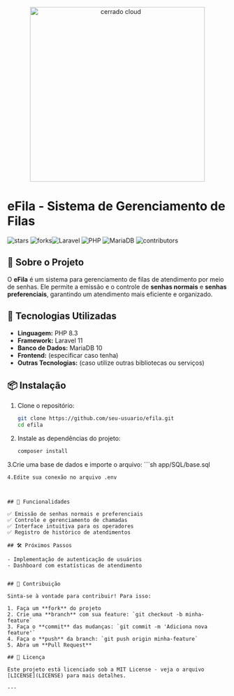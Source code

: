 <p align="center"><a href="V" target="_blank"><img src="https://cerradoclound.com.br/public/uploads/logo.png" width="400" alt="cerrado cloud"></a></p>



# eFila - Sistema de Gerenciamento de Filas


![stars](https://img.shields.io/github/stars/wesleyspl/efila)
![forks](https://img.shields.io/github/forks/wesleyspl/efila)![Laravel](https://img.shields.io/badge/Laravel-11-red?style=flat-square)  ![PHP](https://img.shields.io/badge/PHP-8.3-blue?style=flat-square)  ![MariaDB](https://img.shields.io/badge/MariaDB-10-green?style=flat-square)  ![contributors](https://img.shields.io/github/contributors/wesleyspl/efila)

## 📌 Sobre o Projeto

O **eFila** é um sistema para gerenciamento de filas de atendimento por meio de senhas. Ele permite a emissão e o controle de **senhas normais** e **senhas preferenciais**, garantindo um atendimento mais eficiente e organizado.

## 🚀 Tecnologias Utilizadas

- **Linguagem:** PHP 8.3  
- **Framework:** Laravel 11  
- **Banco de Dados:** MariaDB 10  
- **Frontend:** (especificar caso tenha)  
- **Outras Tecnologias:** (caso utilize outras bibliotecas ou serviços)

## 📦 Instalação

1. Clone o repositório:
   ```sh
   git clone https://github.com/seu-usuario/efila.git
   cd efila
   ```

2. Instale as dependências do projeto:
   ```sh
   composer install
   ```
3.Crie uma base de dados e importe o arquivo:
    ```sh
   app/SQL/base.sql
   ```
4.Edite sua conexão no arquivo .env



## 🎯 Funcionalidades

✅ Emissão de senhas normais e preferenciais  
✅ Controle e gerenciamento de chamadas  
✅ Interface intuitiva para os operadores  
✅ Registro de histórico de atendimentos  

## 🛠 Próximos Passos

- Implementação de autenticação de usuários  
- Dashboard com estatísticas de atendimento  


## 🤝 Contribuição

Sinta-se à vontade para contribuir! Para isso:  

1. Faça um **fork** do projeto  
2. Crie uma **branch** com sua feature: `git checkout -b minha-feature`  
3. Faça o **commit** das mudanças: `git commit -m 'Adiciona nova feature'`  
4. Faça o **push** da branch: `git push origin minha-feature`  
5. Abra um **Pull Request**  

## 📜 Licença

Este projeto está licenciado sob a MIT License - veja o arquivo [LICENSE](LICENSE) para mais detalhes.

---


